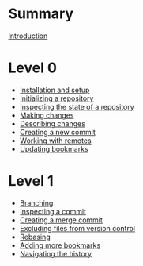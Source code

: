 # Summary

[Introduction](./introduction.md)

# Level 0

- [Installation and setup](./install.md)
- [Initializing a repository](./initialize.md)
- [Inspecting the state of a repository](./jj_log.md)
- [Making changes](./making_changes.md)
- [Describing changes](./describe.md)
- [Creating a new commit](./create_commit.md)
- [Working with remotes](./remotes.md)
- [Updating bookmarks](./update_bookmark.md)

# Level 1

- [Branching](./branching.md)
- [Inspecting a commit](./inspect.md)
- [Creating a merge commit](./merge.md)
- [Excluding files from version control](./gitignore.md)
- [Rebasing](./rebase.md)
- [Adding more bookmarks](./more_bookmarks.md)
- [Navigating the history](./history_navigation.md)

<!-- # Level 2 -->
<!-- problem solving -->

<!-- - [conflict resolution]() -->
<!-- - [restore]() -->
<!-- - [op log]() -->

<!-- # Level 3 -->
<!-- history rewirting -->

<!-- - [edit & squash]() -->

<!-- # Level 4 -->
<!-- everything else a Jujutsu expert should know -->

<!-- - [absorb]() -->
<!-- - [megamerge]() -->
<!-- - [configuration (aliases (tug))]() -->
<!-- - [bookmark tracking]() -->
<!-- - [revsets]() -->
<!-- - [merkle trees]() -->

<!-- # Level 5 -->
<!-- situational topics -->

<!-- - [tags]() -->
<!-- - [submodules]() -->
<!-- - [workspaces]() -->

